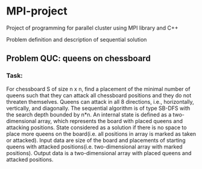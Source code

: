 # MPI-project
Project of programming for parallel cluster using MPI library and C++

Problem definition and description of sequential solution
## Problem QUC: queens on chessboard

### Task:

For chessboard S of size n x n, find a placement of the minimal number of queens such that they can attack all chessboard positions and they do not threaten themselves. Queens can attack in all 8 directions, i.e., horizontally, vertically, and diagonally. The sequential algorithm is of type SB-DFS with the search depth bounded by n*n. An internal state is defined as a two-dimensional array, which represents the board with placed queens and attacking positions. State considered as a solution if there is no space to place more queens on the board(i.e. all positions in array is marked as taken or attacked). Input data are size of the board and placements of starting queens with attacked positions(i.e. two-dimensional array with marked positions). Output data is a two-dimensional array with placed queens and attacked positions.


